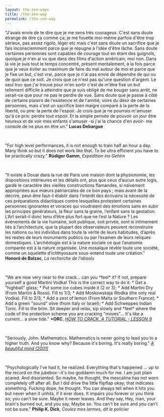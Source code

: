 ```yaml
---
layout: the-zen-ways
title: /the-zen-way
permalink: /the-zen-way
---
```


<p>"J'avais envie de te dire que je me sens très courageux. C'est sans doute étrange de dire ça comme ça; je me fouette moi-même parfois d'être trop sérieux, pas assez rigolo, léger etc mais c'est sans doute un sacrifice que je fais inconsciemment parce que je répugne à l'idée d'être lâche. Sans doute certaines personnes sont capables de courage tout en étant des guignols, quoique je n'en ai vu que dans des films d'action américain, moi non. Dans la vie je suis tout le temps concentré, présent mentalement, à la fois parce que je veux éviter au maximum de faire du mal autour de moi et parce que je fixe un but, c'est vrai, parce que je n'ai pas envie de dépendre de qui ou de quoi que ce soit. Je crois que ce n'est pas qu'une question d'argent. Le seul truc que j'ai trouvé pour m'en sortir c'est de m'être fixé un but tellement difficile à atteindre que je suis obligé de me bouger sans arrêt, ne serait-ce que pour ne pas le perdre de vue. Sans doute que je passe à côté de certains plaisirs de l'existence et de l'amitié, voire du désir de certaines personnes, mais c'est un sacrifice bien maigre comparé à la perte de la liberté, ou pire: la perte de l'espoir. Je crois que je ne pourrais m'amuser qu'à ce prix: perdre tout espoir. Et la simple pensée de pouvoir un jour être heureux et de voir mes enfants s'amuser -si j'ai la chance d'en avoir- me console de ne plus en être un."
<b>Lucas Debargue</b></p>

<br>

<p>"For high level performances, it is not enough to train half an hour a day. Many think so but it does not work like that. To be ultra efficient you have to be practically crazy."
<b>Rüdiger Gamm</b>, <i>Expedition ins Gehirn</i></p>

<br>

<p>"Il existe à Douai dans la rue de Paris une maison dont la physionomie, les dispositions intérieures et les détails ont, plus que ceux d’aucun autre logis, gardé le caractère des vieilles constructions flamandes, si naïvement appropriées aux mœurs patriarcales de ce bon pays ; mais avant de la décrire, peut-être faut-il établir dans l’intérêt des écrivains la nécessité de ces préparations didactiques contre lesquelles protestent certaines personnes ignorantes et voraces qui voudraient des émotions sans en subir les principes générateurs, la fleur sans la graine, l’enfant sans la gestation. L’Art serait-il donc tenu d’être plus fort que ne l’est la Nature ? Les événements de la vie humaine, soit publique, soit privée, sont si intimement liés à l’architecture, que la plupart des observateurs peuvent reconstruire les nations ou les individus dans toute la vérité de leurs habitudes, d’après les restes de leurs monuments publics ou par l’examen de leurs reliques domestiques. L’archéologie est à la nature sociale ce que l’anatomie comparée est à la nature organisée. Une mosaïque révèle toute une société, comme un squelette d’ichthyosaure sous-entend toute une création."
<b>Honoré de Balzac</b>, <i>La recherche de l'absolu</i></p>

<br>

<p>"We are now very near to the crack... can you *feel* it? If not, prepare yourself a good Martini Vodka!
This is the correct way to do it:
 * Get a "highball" glass;
 * Put some ice cubes inside it (2 or 3);
 * Add Martini Dry (From Martini & Rossi). Fill to 1/3;
 * Add Moskowskaja Wodka (the only real Vodka). Fill to 2/3;
 * Add a zest of lemon (From Malta or Southern France);
 * Add a green "sound" olive (from Italy or Israel);
 * Add Schweppes Indian Tonic. Fill to the brim.
Sit deeper and relax, sip slowly and *feel* where the code of the protection scheme you are cracking "moves"... It's like a current... a slow tide."
<b>+ORC</b>, <i><a href="http://www.textfiles.com/piracy/CRACKING/howto1.txt" target="_blank" rel="noopener noreferrer">HOW TO CRACK, A TUTORIAL - LESSON 9</a></i></p>

<br>

<p>"Seriously, John.
Mathematics.
Mathematics is never going to lead you to a higher truth.
And you know why?
Because it's boring. It's really boring."
<i><a href="https://subslikescript.com/movie/A_Beautiful_Mind-268978#:~:text=Seriously,%20John." target="_blank" rel="noopener noreferrer">A beautiful mind (2001)</a></i></p>

<br>

<p>"Psychologically I've had it, he realized. Everything that's happened ... up to the record on the jukebox--it's too goddamn much for me. I am just plain scared. And disoriented. So maybe, he thought, the mescaline has not worn completely off after all. But I did drive the little flipflap okay; that indicates something. Fucking dope, he thought. You can always tell when it hits you but never when it unhits, if it ever does. It impairs you forever or you think so; you can't be sure. Maybe it never leaves. And they say, Hey, man, your brain's burned out, and you say, Maybe so. You can't be sure and you can't not be sure."
<b>Philip K. Dick</b>, <i>Coulez mes larmes, dit le policier</i></p>

<!--<p>"now comes the graceful "zen-cracking" moment: Sit down with a dry Martini and Wodka (obviously only russian Wodka will do) and contemplate the printing of the various mutant locations. Feel, perceive, empathize! Look closely at the locations that have changed in the snap compares. Analyse, interpretate, evaluate."
<i><a href="http://www.textfiles.com/piracy/CRACKING/howto1.txt" target="_blank" rel="noopener noreferrer">+ORC, HOW TO CRACK, A TUTORIAL - LESSON 1</a></i></p>-->

<!--<br>

<p>"I need to look through...
to the governing dynamics.
Find a truly original idea.
That's the only way
I'll ever distinguish myself.
It's the only way
that I'll ever-
Matter."
<i><a href="https://www.scripts.com/script.php?id=a_beautiful_mind_3766&p=2#:~:text=I%20need%20%to%look%20through." target="_blank" rel="noopener noreferrer">A beautiful mind (2001)</a></i></p>

--><br>

<!--<p>"Another one got caught today, it's all over the papers.  "Teenager
Arrested in Computer Crime Scandal", "Hacker Arrested after Bank Tampering"...
        Damn kids.  They're all alike.

        But did you, in your three-piece psychology and 1950's technobrain,
ever take a look behind the eyes of the hacker?  Did you ever wonder what
made him tick, what forces shaped him, what may have molded him?
        I am a hacker, enter my world...
        Mine is a world that begins with school... I'm smarter than most of
the other kids, this crap they teach us bores me...
        Damn underachiever.  They're all alike.

        I'm in junior high or high school.  I've listened to teachers explain
for the fifteenth time how to reduce a fraction.  I understand it.  "No, Ms.
Smith, I didn't show my work.  I did it in my head..."
        Damn kid.  Probably copied it.  They're all alike.

        I made a discovery today.  I found a computer.  Wait a second, this is
cool.  It does what I want it to.  If it makes a mistake, it's because I
screwed it up.  Not because it doesn't like me...
                Or feels threatened by me...
                Or thinks I'm a smart ass...
                Or doesn't like teaching and shouldn't be here...
        Damn kid.  All he does is play games.  They're all alike.

        And then it happened... a door opened to a world... rushing through
the phone line like heroin through an addict's veins, an electronic pulse is
sent out, a refuge from the day-to-day incompetencies is sought... a board is
found.
        "This is it... this is where I belong..."
        I know everyone here... even if I've never met them, never talked to
them, may never hear from them again... I know you all...
        Damn kid.  Tying up the phone line again.  They're all alike...

        You bet your ass we're all alike... we've been spoon-fed baby food at
school when we hungered for steak... the bits of meat that you did let slip
through were pre-chewed and tasteless.  We've been dominated by sadists, or
ignored by the apathetic.  The few that had something to teach found us will-
ing pupils, but those few are like drops of water in the desert.

        This is our world now... the world of the electron and the switch, the
beauty of the baud.  We make use of a service already existing without paying
for what could be dirt-cheap if it wasn't run by profiteering gluttons, and
you call us criminals.  We explore... and you call us criminals.  We seek
after knowledge... and you call us criminals.  We exist without skin color,
without nationality, without religious bias... and you call us criminals.
You build atomic bombs, you wage wars, you murder, cheat, and lie to us
and try to make us believe it's for our own good, yet we're the criminals.

        Yes, I am a criminal.  My crime is that of curiosity.  My crime is
that of judging people by what they say and think, not what they look like.
My crime is that of outsmarting you, something that you will never forgive me
for.

        I am a hacker, and this is my manifesto.  You may stop this individual,
but you can't stop us all... after all, we're all alike."
<b>The Mentor</b>, <i><a href="http://phrack.org/issues/7/3.html" target="_blank" rel="noopener noreferrer">The Conscience of a Hacker</a></i></p>

<br>

<p>"<i>Why hacking?</i>
For fun :)

<i>Why poly network?</i>
Cross chain hacking is hot

<i>Why transfering tokens?</i>
To keep it safe. When spotting the bug, I had a mixed feeling. Ask yourself what to do had you facing so much fortune. Asking the project team politely so that they can fix it? Anyone could be the traitor given one billion! I can trust nobody! The only solution I can come up with is saving it in a _trusted account while keeping myself _anonymous_and_safe_. Now everyone smells a sense of conspiracy. Insider? Not me, but who knows? I take the resposibility to expose the vulnerability before any insiders hiding and exploiting it!

<i>Why so sophisticated?</i>
The poly network is decent system. It's one of the most challenging attacks that a hacker can enjoy. And I had to be quick to beat any insiders or hackers, I took it as a bonus chall :)

<i>Are you exposed?</i>
No. Never. I understood the risk of exposing myself even if I don't do evil. So I used temporary email, ip or so called fingerprint, which were untracable. I prefer to stay in the dark and save the world.

<i>What really happened 30 hours ago?</i>
Long story. Believe it or not, I was forced to play the game. The poly network is a sophisticated system, I didn't manage to build a local testing environment. I failed to produce a poc at the beginning. However, the aha momemnt came just before I was to give up. After debugging all night, I crafted a single_ message to the ontology network. I was planning to launch a cool blitzkrieg to take over the four network: eth, bsc, polygon & heco. However the heco network goes wrong! The relayer does not behave like the others, a keeper just relayed my exploit directly, and the key was updated to some wrong parameters. It ruined my plan. I should have stopped at that moment, but I decided to let the show go on! What if they patch the bug secretly without any notification? However, I didn't want to cause _real_ panic of the crypto world. So I chose to ignore shit coins, so people didn't have to worry about them going to zero. I took important tokens (except for shib) and didn't sell any of them.

<i>Then why selling/swapping the stables?</i>
I was pissed by the poly team for their initial reponse. They urged others to blame & hate me before I had any chance to reply! Of course I knew there are fake defi coins, but I didn't take it seriously since I had no plan laundering them. In the meanwhile, depositing the stables could earn some interest to cover potential cost so that I have more time to negotiate with the poly team.

<i>Why tipping 13.37?</i>
I feeled the warmth from the ethereum community. I was busy investigating issues from heco and debugging my scripts. I thought it were networking issues why I could not deposit (I was behind a sophisticated proxy). So I shared my goodwill the guy.

<i>Why asking tornado and dao?</i>
Having witnessed so many hackings, I knew depositing into tornado is a wise but desperate decision. It was against my original intention. Being the crowdsourced hacker was just my bad joke after meeting so many beggars :)

<i>Why returning?</i>
That's always the plan! I am not very interested in money! I know it hurts when people are attacked, but shouldn't they learn something from those hacks? I announced the returning decision before midnight so people who had faith in me should had a good rest ;)

<i>Why returning slowly?</i>
I do need time to talk with the poly team. Sorry, it's the only way I know to prove my dignity while hiding myself identity. And I need some rest.

<i>The poly team?</i>
I already started talking with them briefly, the logs are on the ethereum. I may or may not publish them. the pains they have suffered is temporary but memorable. I would like to give them tips on how to secure their networks, so that they can be eligible to manage the billion project in the future. The poly network is a well designed system and it will handle more assets. they have got a lot of new followers on twitter, right?

<i>Why cex? noob?</i>
Whatever :) The key challenge of this hack is to invoke some contract from the ontology network (my favourite part). You have to get some "gas" for the ontology network, which is called "ong". However, it's not a defi tradable token. I can only find it on some chinese (?) cexes. Why bother trading from dex if you have to go through cex? Why do you think I may leave traces in the dexes?

<i>Why refund? Coward?</i>
Whatever :) When you judge others, you do not define them, you define yourself. I already enjoyed what I cared most: hacking & guiding. Few hackers can understand the situation of defi security. Yes, you see a lot of hacks, but most of them are not enjoyable as a real hacker. Some stupid code leads to huge amount of loss, but it's not challenging. It's like fighting against a teenager. I would admit that the poly hack is not as fancy as you imagine, but I did experienced something new from the project. I would say figuing out the blind spot in the archtecture of poly network would be one of the best moments in my life. I have got enough money as the growth of the crypto world. I have been exploring the meaning of life for a while. I hope my life can be composed of unique adventures, so I like learn & hack everything in order to fight against the fate. Sein zum Tode. To be honest, I did have some selfish motives to do something cool but not harmful by leveraging the huge fund, like the dao idea. Then I realized being the moral leader would be the coolest hack I could ever archive! cheers!"
<b>Poly Network hacker</b>, <i><a href="https://twitter.com/tomrobin/status/1425487745166753794" target="_blank" rel="noopener noreferrer">Q&A</a></i></p>-->
